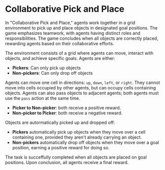 
# **Collaborative Pick and Place**

In "Collaborative Pick and Place," agents work together in a grid environment to pick up and place objects in designated goal positions. The game emphasizes teamwork, with agents having distinct roles and responsibilities. The game concludes when all objects are correctly placed, rewarding agents based on their collaborative efforts.

The environment consists of a grid where agents can move, interact with objects, and achieve specific goals. Agents are either:
- **Pickers**: Can only pick up objects
- **Non-pickers**: Can only drop off objects

Agents can move one cell in directions: `up`, `down`, `left`, or `right`. They cannot move into cells occupied by other agents, but can occupy cells containing objects. Agents can also pass objects to adjacent agents; both agents must use the `pass` action at the same time.
  - **Picker to Non-picker**: both receive a positive reward.
  - **Non-picker to Picker**: both receive a negative reward.

Objects are autormatically picked up and dropped off:
- **Pickers** automatically pick up objects when they move over a cell containing one, provided they aren't already carrying an object.
- **Non-pickers** automatically drop off objects when they move over a goal position, earning a positive reward for doing so.

The task is succeffully completed when all objects are placed on goal positions. Upon conclusion, all agents receive a final reward.

